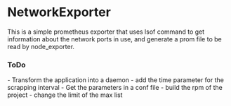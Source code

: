 <h1>NetworkExporter</h1>
This is a simple prometheus exporter that uses lsof command to get information about the network ports in use, and generate a prom file to be read by node_exporter.

<h3>ToDo</h3>
- Transform the application into a daemon
- add the time parameter for the scrapping interval
- Get the parameters in a conf file
- build the rpm of the project
- change the limit of the max list